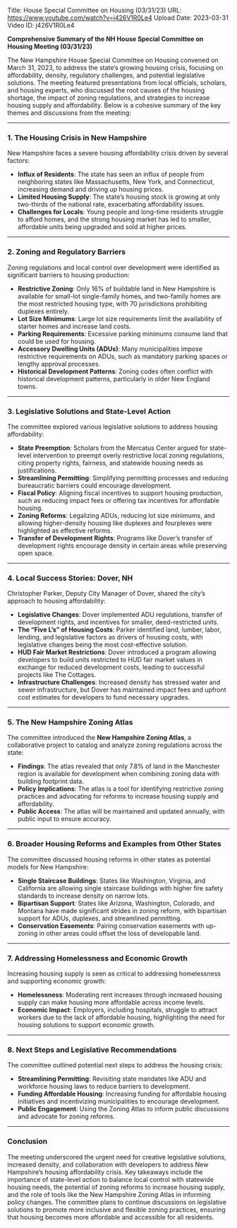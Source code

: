 Title: House Special Committee on Housing (03/31/23)
URL: https://www.youtube.com/watch?v=j426V1R0Le4
Upload Date: 2023-03-31
Video ID: j426V1R0Le4

**Comprehensive Summary of the NH House Special Committee on Housing Meeting (03/31/23)**

The New Hampshire House Special Committee on Housing convened on March 31, 2023, to address the state’s growing housing crisis, focusing on affordability, density, regulatory challenges, and potential legislative solutions. The meeting featured presentations from local officials, scholars, and housing experts, who discussed the root causes of the housing shortage, the impact of zoning regulations, and strategies to increase housing supply and affordability. Below is a cohesive summary of the key themes and discussions from the meeting:

---

### **1. The Housing Crisis in New Hampshire**
New Hampshire faces a severe housing affordability crisis driven by several factors:
- **Influx of Residents**: The state has seen an influx of people from neighboring states like Massachusetts, New York, and Connecticut, increasing demand and driving up housing prices.
- **Limited Housing Supply**: The state’s housing stock is growing at only two-thirds of the national rate, exacerbating affordability issues.
- **Challenges for Locals**: Young people and long-time residents struggle to afford homes, and the strong housing market has led to smaller, affordable units being upgraded and sold at higher prices.

---

### **2. Zoning and Regulatory Barriers**
Zoning regulations and local control over development were identified as significant barriers to housing production:
- **Restrictive Zoning**: Only 16% of buildable land in New Hampshire is available for small-lot single-family homes, and two-family homes are the most restricted housing type, with 70 jurisdictions prohibiting duplexes entirely.
- **Lot Size Minimums**: Large lot size requirements limit the availability of starter homes and increase land costs.
- **Parking Requirements**: Excessive parking minimums consume land that could be used for housing.
- **Accessory Dwelling Units (ADUs)**: Many municipalities impose restrictive requirements on ADUs, such as mandatory parking spaces or lengthy approval processes.
- **Historical Development Patterns**: Zoning codes often conflict with historical development patterns, particularly in older New England towns.

---

### **3. Legislative Solutions and State-Level Action**
The committee explored various legislative solutions to address housing affordability:
- **State Preemption**: Scholars from the Mercatus Center argued for state-level intervention to preempt overly restrictive local zoning regulations, citing property rights, fairness, and statewide housing needs as justifications.
- **Streamlining Permitting**: Simplifying permitting processes and reducing bureaucratic barriers could encourage development.
- **Fiscal Policy**: Aligning fiscal incentives to support housing production, such as reducing impact fees or offering tax incentives for affordable housing.
- **Zoning Reforms**: Legalizing ADUs, reducing lot size minimums, and allowing higher-density housing like duplexes and fourplexes were highlighted as effective reforms.
- **Transfer of Development Rights**: Programs like Dover’s transfer of development rights encourage density in certain areas while preserving open space.

---

### **4. Local Success Stories: Dover, NH**
Christopher Parker, Deputy City Manager of Dover, shared the city’s approach to housing affordability:
- **Legislative Changes**: Dover implemented ADU regulations, transfer of development rights, and incentives for smaller, deed-restricted units.
- **The “Five L’s” of Housing Costs**: Parker identified land, lumber, labor, lending, and legislative factors as drivers of housing costs, with legislative changes being the most cost-effective solution.
- **HUD Fair Market Restrictions**: Dover introduced a program allowing developers to build units restricted to HUD fair market values in exchange for reduced development costs, leading to successful projects like The Cottages.
- **Infrastructure Challenges**: Increased density has stressed water and sewer infrastructure, but Dover has maintained impact fees and upfront cost estimates for developers to fund necessary upgrades.

---

### **5. The New Hampshire Zoning Atlas**
The committee introduced the **New Hampshire Zoning Atlas**, a collaborative project to catalog and analyze zoning regulations across the state:
- **Findings**: The atlas revealed that only 7.8% of land in the Manchester region is available for development when combining zoning data with building footprint data.
- **Policy Implications**: The atlas is a tool for identifying restrictive zoning practices and advocating for reforms to increase housing supply and affordability.
- **Public Access**: The atlas will be maintained and updated annually, with public input to ensure accuracy.

---

### **6. Broader Housing Reforms and Examples from Other States**
The committee discussed housing reforms in other states as potential models for New Hampshire:
- **Single Staircase Buildings**: States like Washington, Virginia, and California are allowing single staircase buildings with higher fire safety standards to increase density on narrow lots.
- **Bipartisan Support**: States like Arizona, Washington, Colorado, and Montana have made significant strides in zoning reform, with bipartisan support for ADUs, duplexes, and streamlined permitting.
- **Conservation Easements**: Pairing conservation easements with up-zoning in other areas could offset the loss of developable land.

---

### **7. Addressing Homelessness and Economic Growth**
Increasing housing supply is seen as critical to addressing homelessness and supporting economic growth:
- **Homelessness**: Moderating rent increases through increased housing supply can make housing more affordable across income levels.
- **Economic Impact**: Employers, including hospitals, struggle to attract workers due to the lack of affordable housing, highlighting the need for housing solutions to support economic growth.

---

### **8. Next Steps and Legislative Recommendations**
The committee outlined potential next steps to address the housing crisis:
- **Streamlining Permitting**: Revisiting state mandates like ADU and workforce housing laws to reduce barriers to development.
- **Funding Affordable Housing**: Increasing funding for affordable housing initiatives and incentivizing municipalities to encourage development.
- **Public Engagement**: Using the Zoning Atlas to inform public discussions and advocate for zoning reforms.

---

### **Conclusion**
The meeting underscored the urgent need for creative legislative solutions, increased density, and collaboration with developers to address New Hampshire’s housing affordability crisis. Key takeaways include the importance of state-level action to balance local control with statewide housing needs, the potential of zoning reforms to increase housing supply, and the role of tools like the New Hampshire Zoning Atlas in informing policy changes. The committee plans to continue discussions on legislative solutions to promote more inclusive and flexible zoning practices, ensuring that housing becomes more affordable and accessible for all residents.